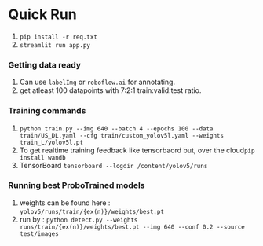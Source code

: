 # Quick Run

1. `pip install -r req.txt`
2. `streamlit run app.py`


### Getting data ready
1. Can use `labelImg` or `roboflow.ai` for annotating.
2. get atleast 100 datapoints with 7:2:1 train:valid:test ratio.

### Training commands
1. `python train.py --img 640 --batch 4 --epochs 100 --data train/US_DL.yaml --cfg train/custom_yolov5l.yaml --weights train_L/yolov5l.pt`
2. To get realtime training feedback like tensorbaord but, over the cloud`pip install wandb`
3. TensorBoard `tensorboard --logdir /content/yolov5/runs`

### Running best ProboTrained models
1. weights can be found here : `yolov5/runs/train/{ex(n)}/weights/best.pt`
2. run by : `python detect.py --weights runs/train/{ex(n)}/weights/best.pt --img 640 --conf 0.2 --source test/images`
